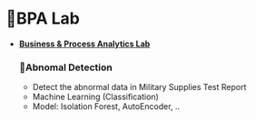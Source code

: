 <h1> 🥼BPA Lab </h1>

- <a href="https://sites.google.com/view/pjh3479/research-areas?authuser=0"><b>Business & Process Analytics Lab</b></a>

  <p>
    <h3> 🔎Abnomal Detection </h3>

    - Detect the abnormal data in Military Supplies Test Report
    - Machine Learning (Classification)
    - Model: Isolation Forest, AutoEncoder, ..

  </p>
